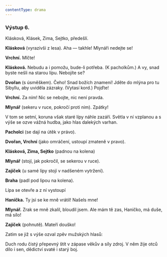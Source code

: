 ```yaml
---
contentType: drama
---
```


<section>

### Výstup 6.

Klásková, Klásek, Zima, Sejtko, předešlí.

**Klásková** (vyrazivši z lesa). Aha — takhle! Mlynáři nedejte se!

**Vrchní.** Mlčte!

**Klásková.** Nebudu a i pomožu, bude-li potřeba. (K pacholkům.) A vy, snad byste nešli na starou lípu. Nebojíte se?

**Dvořan** (s úsměškem). Čeho! Snad božích znamení! Jděte do mlýna pro tu Sibyllu, aby uviděla zázraky. (Vytasí kord.) Pojďte!

**Vrchní.** Za ním! Nic se nebojte, nic není pravda.

**Mlynář** (sekeru v ruce, pokročí proti nim). Zpátky!

V tom se setmí, koruna však staré lípy náhle zazáří. Světla v ní vzplanou a s výše se ozve vážná hudba, jako hlas dalekých varhan.

**Pacholci** (se dají na útěk v právo). 

**Dvořan, Vrchní** (jako omráčení, ustoupí zmateně v pravo). 

**Klásková, Zima, Sejtko** (padnou na kolena)

**Mlynář** (stojí, jak pokročil, se sekerou v ruce). 

**Zajíček** (u samé lípy stojí v nadšeném vytržení). 

**Braha** (padl pod lipou na kolena).

Lípa se otevře a z ní vystoupí

**Hanička.** Ty jsi se ke mně vrátil! Našels mne! 

**Mlynář.** Zrak se mně zkalil, bloudil jsem. Ale mám tě zas, Haničko, má duše, má sílo!

**Zajíček** (pohnutě). Mateří douško!

Zatím se již s výše ozval zpěv mužských hlasů:

Duch rodu čistý přepevný štít v zápase věkův a síly zdroj. V něm žije otců dílo i sen, dědictví svaté i starý boj.

</section>
